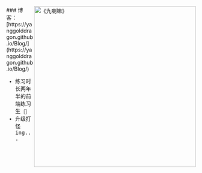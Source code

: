 <img src="https://github.com/YangGoldDragon/Blog/raw/master/images/blog.png?raw=true" width="430" alt="《九喇嘛》" align="right" />
### 博客：[https://yanggolddragon.github.io/Blog/](https://yanggolddragon.github.io/Blog/)
<samp>
  <ul>
    <li>练习时长两年半的前端练习生 👋</li>
    <li>升级打怪ing...</li>
  </ul>
</samp>

<!--
**YangGoldDragon/YangGoldDragon** is a ✨ _special_ ✨ repository because its `README.md` (this file) appears on your GitHub profile.

Here are some ideas to get you started:

- 🔭 I’m currently working on ...
- 🌱 I’m currently learning ...
- 👯 I’m looking to collaborate on ...
- 🤔 I’m looking for help with ...
- 💬 Ask me about ...
- 📫 How to reach me: ...
- 😄 Pronouns: ...
- ⚡ Fun fact: ...
-->
